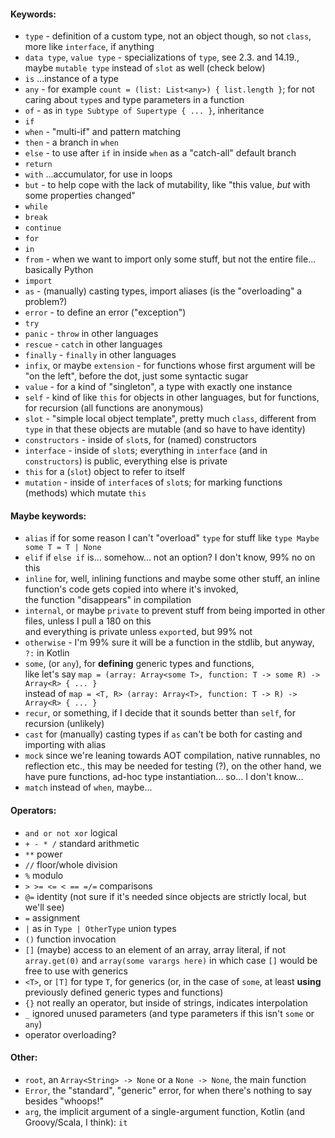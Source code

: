 #### Keywords:

- `type` - definition of a custom type, not an object though, so not `class`, more like `interface`, if anything
- `data type`, `value type` - specializations of `type`, see 2.3. and 14.19., maybe `mutable type` instead of `slot` as well (check below)
- `is` ...instance of a type
- `any` - for example `count = (list: List<any>) { list.length }`; for not caring about `type`s and type parameters in a function
- `of` - as in `type Subtype of Supertype { ... }`, inheritance
- `if`
- `when` - "multi-if" and pattern matching
- `then` - a branch in `when`
- `else` - to use after `if` in inside `when` as a "catch-all" default branch
- `return`
- `with` ...accumulator, for use in loops
- `but` - to help cope with the lack of mutability, like "this value, _but_ with some properties changed"
- `while`
- `break`
- `continue`
- `for`
- `in`
- `from` - when we want to import only some stuff, but not the entire file... basically Python
- `import`
- `as` - (manually) casting types, import aliases (is the "overloading" a problem?)
- `error` - to define an error ("exception")
- `try`
- `panic` - `throw` in other languages
- `rescue` - `catch` in other languages
- `finally` - `finally` in other languages
- `infix`, or maybe `extension` - for functions whose first argument will be "on the left", before the dot, just some syntactic sugar
- `value` - for a kind of "singleton", a type with exactly one instance
- `self` - kind of like `this` for objects in other languages, but for functions, for recursion (all functions are anonymous)
- `slot` - "simple local object template", pretty much `class`, different from `type` in that these objects are mutable (and so have to have identity)
- `constructors` - inside of `slot`s, for (named) constructors
- `interface` - inside of `slot`s; everything in `interface` (and in `constructors`) is public, everything else is private
- `this` for a (`slot`) object to refer to itself
- `mutation` - inside of `interface`s of `slot`s; for marking functions (methods) which mutate `this`

#### Maybe keywords:

- `alias` if for some reason I can't "overload" `type` for stuff like `type Maybe some T = T | None`
- `elif` if `else if` is... somehow... not an option? I don't know, 99% no on this
- `inline` for, well, inlining functions and maybe some other stuff, an inline function's code gets copied into where it's invoked,\
  the function "disappears" in compilation
- `internal`, or maybe `private` to prevent stuff from being imported in other files, unless I pull a 180 on this\
  and everything is private unless `export`ed, but 99% not
- `otherwise` - I'm 99% sure it will be a function in the stdlib, but anyway, `?:` in Kotlin
- `some`, (or `any`), for **defining** generic types and functions,\
  like let's say `map = (array: Array<some T>, function: T -> some R) -> Array<R> { ... }`\
  instead of `map = <T, R> (array: Array<T>, function: T -> R) -> Array<R> { ... }`
- `recur`, or something, if I decide that it sounds better than `self`, for recursion (unlikely)
- `cast` for (manually) casting types if `as` can't be both for casting and importing with alias
- `mock` since we're leaning towards AOT compilation, native runnables, no reflection etc., this may be needed for testing (?),
  on the other hand, we have pure functions, ad-hoc type instantiation... so... I don't know...
- `match` instead of `when`, maybe...

#### Operators:
- `and or not xor` logical
- `+ - * /` standard arithmetic
- `**` power
- `//` floor/whole division
- `%` modulo
- `> >= <= < == =/=` comparisons
- `@=` identity (not sure if it's needed since objects are strictly local, but we'll see)
- `=` assignment
- `|` as in `Type | OtherType` union types
- `()` function invocation
- `[]` (maybe) access to an element of an array, array literal, if not `array.get(0)` and `array(some varargs here)`
  in which case `[]` would be free to use with generics
- `<T>`, or `[T]` for type `T`, for generics
  (or, in the case of `some`, at least **using** previously defined generic types and functions)
- `{}` not really an operator, but inside of strings, indicates interpolation
- `_` ignored unused parameters (and type parameters if this isn't `some` or `any`)
- operator overloading?

#### Other:
- `root`, an `Array<String> -> None` or a `None -> None`, the main function
- `Error`, the "standard", "generic" error, for when there's nothing to say besides "whoops!"
- `arg`, the implicit argument of a single-argument function, Kotlin (and Groovy/Scala, I think): `it`